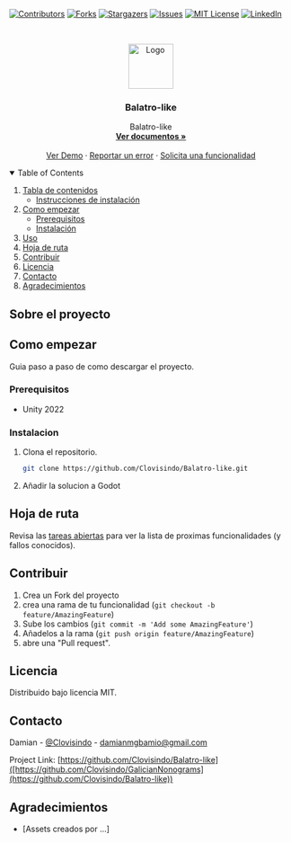 <!--
*** Thanks for checking out the Best-README-Template. If you have a suggestion
*** that would make this better, please fork the repo and create a pull request
*** or simply open an issue with the tag "enhancement".
*** Thanks again! Now go create something AMAZING! :D
-->



<!-- PROJECT SHIELDS -->
<!--
*** I'm using markdown "reference style" links for readability.
*** Reference links are enclosed in brackets [ ] instead of parentheses ( ).
*** See the bottom of this document for the declaration of the reference variables
*** for contributors-url, forks-url, etc. This is an optional, concise syntax you may use.
*** https://www.markdownguide.org/basic-syntax/#reference-style-links
-->
[![Contributors][contributors-shield]][contributors-url]
[![Forks][forks-shield]][forks-url]
[![Stargazers][stars-shield]][stars-url]
[![Issues][issues-shield]][issues-url]
[![MIT License][license-shield]][license-url]
[![LinkedIn][linkedin-shield]][linkedin-url]



<!-- PROJECT LOGO -->
<br />
<p align="center">
  <a href="https://github.com/Clovisindo/Balatro-like.git">
    <img src="images/logo.png" alt="Logo" width="80" height="80">
  </a>

  <h3 align="center">Balatro-like</h3>

  <p align="center">
   Balatro-like
    <br />
    <a href="https://github.com/Clovisindo/Balatro-like"><strong>Ver documentos »</strong></a>
    <br />
    <br />
    <a href="https://github.com/Clovisindo/Balatro-like">Ver Demo</a>
    ·
    <a href="https://github.com/Clovisindo/Balatro-like/issues">Reportar un error</a>
    ·
    <a href="https://github.com/Clovisindo/Balatro-like/issues">Solicita una funcionalidad</a>
  </p>
</p>



<!-- TABLE OF CONTENTS -->
<details open="open">
  <summary>Table of Contents</summary>
  <ol>
    <li>
      <a href="#about-the-project">Tabla de contenidos</a>
      <ul>
        <li><a href="#built-with">Instrucciones de instalación</a></li>
      </ul>
    </li>
    <li>
      <a href="#getting-started">Como empezar</a>
      <ul>
        <li><a href="#prerequisites">Prerequisitos</a></li>
        <li><a href="#installation">Instalación</a></li>
      </ul>
    </li>
    <li><a href="#usage">Uso</a></li>
    <li><a href="#roadmap">Hoja de ruta</a></li>
    <li><a href="#contributing">Contribuir</a></li>
    <li><a href="#license">Licencia</a></li>
    <li><a href="#contact">Contacto</a></li>
    <li><a href="#Agradecimientos">Agradecimientos</a></li>
  </ol>
</details>



<!-- ABOUT THE PROJECT -->
## Sobre el proyecto


<!-- Como empezar -->
## Como empezar

Guia paso a paso de como descargar el proyecto.

### Prerequisitos

* Unity 2022

### Instalacion

1. Clona el repositorio.
   ```sh
   git clone https://github.com/Clovisindo/Balatro-like.git
   ```
2. Añadir la solucion a Godot



<!-- Hoja de ruta -->
## Hoja de ruta

Revisa las [tareas abiertas](https://github.com/Clovisindo/Balatro-like/issues) para ver la lista de proximas funcionalidades (y fallos conocidos).



<!-- Contribuir -->
## Contribuir

1. Crea un Fork del proyecto
2. crea una rama de tu funcionalidad (`git checkout -b feature/AmazingFeature`)
3. Sube los cambios (`git commit -m 'Add some AmazingFeature'`)
4. Añadelos a la rama (`git push origin feature/AmazingFeature`)
5. abre una "Pull request".



<!-- LICENCIA -->
## Licencia
Distribuido bajo licencia MIT.


<!-- Contacto -->
## Contacto

Damian - [@Clovisindo](https://twitter.com/Clovisindo) - damianmgbamio@gmail.com


Project Link: [https://github.com/Clovisindo/Balatro-like]([https://github.com/Clovisindo/GalicianNonograms](https://github.com/Clovisindo/Balatro-like))


<!-- Agradecimientos -->
## Agradecimientos

* [Assets creados por ...]


<!-- MARKDOWN LINKS & IMAGES -->
<!-- https://www.markdownguide.org/basic-syntax/#reference-style-links -->
[contributors-shield]: https://img.shields.io/github/contributors/Clovisindo/Balatro-like.svg?style=for-the-badge
[contributors-url]: https://github.com/Clovisindo/Balatro-like/graphs/contributors
[forks-shield]: https://img.shields.io/github/forks/Clovisindo/Balatro-like.svg?style=for-the-badge
[forks-url]: https://github.com/Clovisindo/Balatro-like/network/members
[stars-shield]: https://img.shields.io/github/stars/Clovisindo/Balatro-like.svg?style=for-the-badge
[stars-url]: https://github.com/Clovisindo/Balatro-like/stargazers
[issues-shield]: https://img.shields.io/github/issues/Clovisindo/Balatro-like.svg?style=for-the-badge
[issues-url]: https://github.com/Clovisindo/Balatro-like/issues
[license-shield]: https://img.shields.io/github/license/Clovisindo/Balatro-like.svg?style=for-the-badge
[license-url]: https://github.com/Clovisindo/Balatro-like/blob/master/license.txt
[linkedin-shield]: https://img.shields.io/badge/-LinkedIn-black.svg?style=for-the-badge&logo=linkedin&colorB=555
[linkedin-url]: https://linkedin.com/in/Clovisindo
[product-screenshot]: images/screenshot.png
